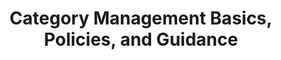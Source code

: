 ---
highlight: "false" 
title: "Category Management Basics, Policies, and  Guidance"
description: "Provides an overview of common category management (CM) principles and policies. Scroll to mid-page for several attachments on amendments and updates to CM and acquisition policies, to include new small business utilization requirements. "
url-link: "https://www.acquisitiongateway.gov/Category-management/resources/4161"
type: "HTML"
gov-only: "false"
is-external: "true"
publication-date: "July 01, 2023"
reading-time: "30"
resource-type: "Guidance"
filter: "acquisition-best-practices"
audience: "contracts-acquisitions"
branded-offerings: "acquisition-policy-it-category"
---